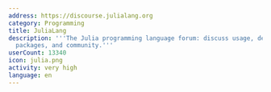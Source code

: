 ```yaml
---
address: https://discourse.julialang.org
category: Programming
title: JuliaLang
description: '''The Julia programming language forum: discuss usage, development,
  packages, and community.'''
userCount: 13340
icon: julia.png
activity: very high
language: en
---
```

